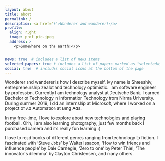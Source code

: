 ```yaml
---
layout: about
title: about
permalink: /
description: <a href="#">Wonderer and wanderer!</a>
profile:
  align: right
  image: prof_pic.jpeg
  address: >
    <p>Somewhere on the earth!</p>


news: true  # includes a list of news items
selected_papers: true # includes a list of papers marked as "selected={true}"
social: true  # includes social icons at the bottom of the page
---
```


Wonderer and wanderer is how I describe myself. My name is Shreeshiv, entrepreneurship zealot and technology optimistic. I am software engineer by profession. Currently I am technology analyst at Deutsche Bank. I earned Bachelor of Technology in Information Technology from Nirma University. During summer 2019, I did an internship at Microsoft, where I worked on a project of Ad Automation at Bing Ads. 

In my free-time, I love to explore about new technologies and playing football. Ohh, I am also learning photography, just few months back I purchased camera and it’s really fun learning.:)

I love to read books of different genres ranging from technology to fiction. I fascinated with ‘Steve Jobs’ by Walter Issacon, ‘How to win friends and influence people’ by Dale Carnegie, ‘Zero to one’ by Peter Thiel, 'The innovator's dilemma' by Clayton Christensen,  and many others. 


